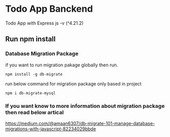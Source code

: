 # Todo App Banckend
Todo App with Express js -v (^4.21.2)

## Run npm install

### Database Migration Package
if you want to run migration pakage globally then run. 

````
npm install -g db-migrate
````

run below command for migration package only based in project

````
npm i db-migrate-mysql

````

### If you want know to more information about migration package then read below artical 

https://medium.com/@amaan6307/db-migrate-101-manage-database-migrations-with-javascript-82234029bbde
